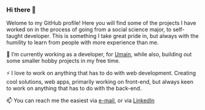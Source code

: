 ### Hi there 👋

Welome to my GitHub profile! Here you will find some of the projects I have worked on in the process of going from a social science major, to self-taught developer. This is something I take great pride in, but always with the humility to learn from people with more experience than me.


🌱 I’m currently working as a developer, for [Umain](https://www.umain.com/), while also, building out some smaller hobby projects in my free time.

⚡ I love to work on anything that has to do with web development. Creating cool solutions, web apps, primarily working on front-end, but always keen to work on anything that has to do with the back-end.

📫 You can reach me the easiest via [e-mail](mailto:tordar.tommervik@gmail.com), or via [LinkedIn](https://www.linkedin.com/in/tordar/) 

<!--
**tordar/tordar** is a ✨ _special_ ✨ repository because its `README.md` (this file) appears on your GitHub profile.

Here are some ideas to get you started:

- 🔭 I’m currently working on ...
- 🌱 I’m currently learning ...
- 👯 I’m looking to collaborate on ...
- 🤔 I’m looking for help with ...
- 💬 Ask me about ...
- 📫 How to reach me: ...
- 😄 Pronouns: ...
- ⚡ Fun fact: ...
-->
